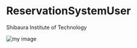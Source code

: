 # ReservationSystemUser
Shibaura Institute of Technology

![my image](https://raw.githubusercontent.com/syv2357/ReservationSystemUser/images/screenshot_ReserveCalendarFragment.png)
